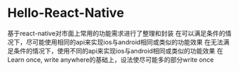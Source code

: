 # Hello-React-Native
基于react-native对市面上常用的功能需求进行了整理和封装
在可以满足条件的情况下，尽可能使用相同的api来实现ios与android相同或类似的功能效果
在无法满足条件的情况下，使用不同的api来实现ios与android相同或类似的功能效果
在Learn once, write anywhere的基础上，设法使尽可能多的部分write once
